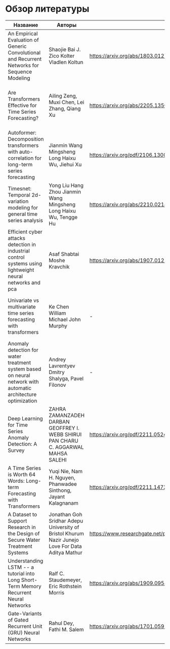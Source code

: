 # Обзор литературы

| Название | Авторы   | Ссылка   | Основные идеи   |
|----------|----------|----------|----------|
|An Empirical Evaluation of Generic Convolutional and Recurrent Networks for Sequence Modeling      | Shaojie Bai  J. Zico Kolter  Vladlen Koltun | https://arxiv.org/abs/1803.01271 | TCN работает лучше рекуррентных моделей. |
|Are Transformers Effective for Time Series Forecasting? | Ailing Zeng, Muxi Chen, Lei Zhang, Qiang Xu| https://arxiv.org/abs/2205.13504v2 | Трансформеры - круто, но для временных рядов есть более простые модели, которые оказывают себя лучше|
|Autoformer: Decomposition transformers with auto-correlation for long-term series forecasting | Jianmin Wang Mingsheng Long Haixu Wu, Jiehui Xu | https://arxiv.org/pdf/2106.13008v2.pdf | Вот вам специальный трансформер считать исключительно временные ряды |
|Timesnet: Temporal 2d-variation modeling for general time series analysis|Yong Liu Hang Zhou Jianmin Wang Mingsheng Long Haixu Wu, Tengge Hu | https://arxiv.org/abs/2210.02186v1| Вот вам не трансформер считать исключительно временные ряды|
| Efficient cyber attacks detection in industrial control systems using lightweight neural networks and pca | Asaf Shabtai Moshe Kravchik | https://arxiv.org/abs/1907.01216 | Ну нейронные сети хорошо определяют аномалии в техническом процессе|
|Univariate vs multivariate time series forecasting with transformers | Ke Chen William Michael John Murphy| - | Если бы я помнил, о чём эта статья. Но она полезная, там было про применение трансформеров для предсказания временных рядов|
|Anomaly detection for water treatment system based on neural network with automatic architecture optimization|Andrey Lavrentyev Dmitry Shalyga, Pavel Filonov|-|Искать аномалии во временных рядах с помощью нейронных сетей - круто!|
|Deep Learning for Time Series Anomaly Detection: A Survey|ZAHRA ZAMANZADEH DARBAN GEOFFREY I. WEBB SHIRUI PAN CHARU C. AGGARWAL MAHSA SALEHI | https://arxiv.org/pdf/2211.05244.pdf | Ну исследовать временные ряды круто! |
|A Time Series is Worth 64 Words: Long-term Forecasting with Transformers| Yuqi Nie, Nam H. Nguyen, Phanwadee Sinthong, Jayant Kalagnanam|https://arxiv.org/pdf/2211.14730.pdf|Ну тоже классно трансформеры там автоботы объединяемся!1!1!!1!!!|
|A Dataset to Support Research in the Design of Secure Water Treatment Systems|Jonathan Goh Sridhar Adepu University of Bristol Khurum Nazir Junejo Love For Data Aditya Mathur|https://www.researchgate.net/publication/305809559_A_Dataset_to_Support_Research_in_the_Design_of_Secure_Water_Treatment_Systems|Ну здесь описан хороший тех процесс для обнаружения аномалий|
|Understanding LSTM -- a tutorial into Long Short-Term Memory Recurrent Neural Networks|Ralf C. Staudemeyer, Eric Rothstein Morris|https://arxiv.org/abs/1909.09586v1|Ну здесь LSTM|
|Gate-Variants of Gated Recurrent Unit (GRU) Neural Networks|Rahul Dey, Fathi M. Salem|https://arxiv.org/abs/1701.05923|Ну здесь GRU|
